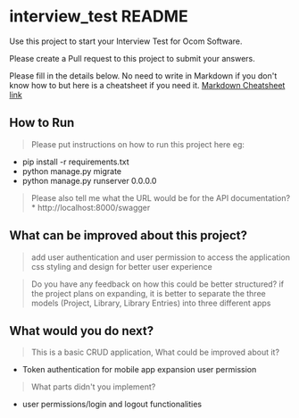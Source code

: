 # interview_test README
Use this project to start your Interview Test for Ocom Software. 

Please create a Pull request to this project to submit your answers. 

Please fill in the details below. No need to write in Markdown if you don't know how to but 
here is a cheatsheet if you need it. 
[Markdown Cheatsheet link](https://github.com/adam-p/markdown-here/wiki/Markdown-Cheatsheet)


## How to Run
>Please put instructions on how to run this project here eg:
  * pip install -r requirements.txt
  * python manage.py migrate
  * python manage.py runserver 0.0.0.0


> Please also tell me what the URL would be for the API documentation?
    * http://localhost:8000/swagger

## What can be improved about this project?
> add user authentication and user permission to access the application
> css styling and design for better user experience

> Do you have any feedback on how this could be better structured?
> if the project plans on expanding, it is better to separate the three models (Project, Library, Library Entries)
into three different apps

## What would you do next?
>This is a basic CRUD application, What could be improved about it?
- Token authentication for mobile app expansion user permission
 
>What parts didn't you implement?
- user permissions/login and logout functionalities 
